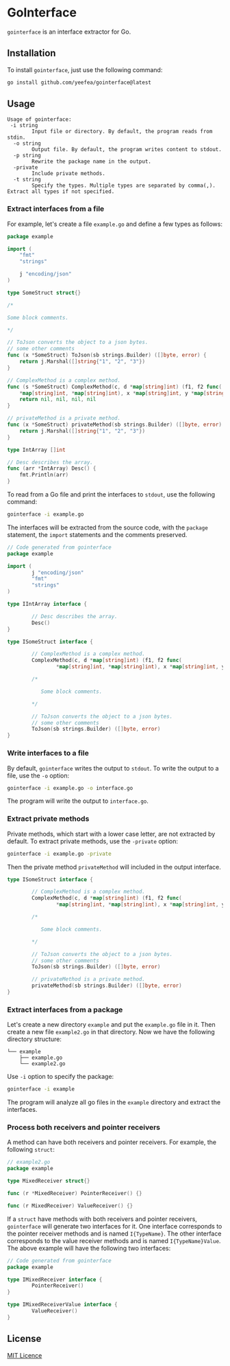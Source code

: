 # GoInterface

`gointerface` is an interface extractor for Go.

## Installation

To install `gointerface`, just use the following command:

```bash
go install github.com/yeefea/gointerface@latest
```

## Usage

```
Usage of gointerface:
 -i string
        Input file or directory. By default, the program reads from stdin.
  -o string
        Output file. By default, the program writes content to stdout.
  -p string
        Rewrite the package name in the output.
  -private
        Include private methods.
  -t string
        Specify the types. Multiple types are separated by comma(,). Extract all types if not specified.
```

### Extract interfaces from a file

For example, let's create a file `example.go` and define a few types as follows:

```go
package example

import (
	"fmt"
	"strings"

	j "encoding/json"
)

type SomeStruct struct{}

/*

Some block comments.

*/

// ToJson converts the object to a json bytes.
// some other comments
func (x *SomeStruct) ToJson(sb strings.Builder) ([]byte, error) {
	return j.Marshal([]string{"1", "2", "3"})
}

// ComplexMethod is a complex method.
func (s *SomeStruct) ComplexMethod(c, d *map[string]int) (f1, f2 func(
	*map[string]int, *map[string]int), x *map[string]int, y *map[string]int) {
	return nil, nil, nil, nil
}

// privateMethod is a private method.
func (x *SomeStruct) privateMethod(sb strings.Builder) ([]byte, error) {
	return j.Marshal([]string{"1", "2", "3"})
}

type IntArray []int

// Desc describes the array.
func (arr *IntArray) Desc() {
	fmt.Println(arr)
}
```

To read from a Go file and print the interfaces to `stdout`, use the following command:

```bash
gointerface -i example.go
```

The interfaces will be extracted from the source code, with the `package` statement, the `import` statements and the comments preserved.

```go
// Code generated from gointerface
package example

import (
        j "encoding/json"
        "fmt"
        "strings"
)

type IIntArray interface {

        // Desc describes the array.
        Desc()
}

type ISomeStruct interface {

        // ComplexMethod is a complex method.
        ComplexMethod(c, d *map[string]int) (f1, f2 func(
                *map[string]int, *map[string]int), x *map[string]int, y *map[string]int)

        /*

           Some block comments.

        */

        // ToJson converts the object to a json bytes.
        // some other comments
        ToJson(sb strings.Builder) ([]byte, error)
}
```

### Write interfaces to a file

By default, `gointerface` writes the output to `stdout`. To write the output to a file, use the `-o` option:

```bash
gointerface -i example.go -o interface.go
```

The program will write the output to `interface.go`.


### Extract private methods

Private methods, which start with a lower case letter, are not extracted by default. To extract private methods, use the `-private` option:

```bash
gointerface -i example.go -private
```

Then the private method `privateMethod` will included in the output interface.

```go
type ISomeStruct interface {

        // ComplexMethod is a complex method.
        ComplexMethod(c, d *map[string]int) (f1, f2 func(
                *map[string]int, *map[string]int), x *map[string]int, y *map[string]int)

        /*

           Some block comments.

        */

        // ToJson converts the object to a json bytes.
        // some other comments
        ToJson(sb strings.Builder) ([]byte, error)

        // privateMethod is a private method.
        privateMethod(sb strings.Builder) ([]byte, error)
}
```



### Extract interfaces from a package

Let's create a new directory `example` and put the `example.go` file in it. Then create a new file `example2.go` in that directory. Now we have the following directory structure:

```
└── example
    ├── example.go
    └── example2.go
```

Use `-i` option to specify the package:

```bash
gointerface -i example
```

The program will analyze all go files in the `example` directory and extract the interfaces.


### Process both receivers and pointer receivers

A method can have both receivers and pointer receivers. For example, the following `struct`:

```go
// example2.go
package example

type MixedReceiver struct{}

func (r *MixedReceiver) PointerReceiver() {}

func (r MixedReceiver) ValueReceiver() {}
```

If a `struct` have methods with both receivers and pointer receivers, `gointerface` will generate two interfaces for it. One interface corresponds to the pointer receiver methods and is named `I{TypeName}`. The other interface corresponds to the value receiver methods and is named `I{TypeName}Value`. The above example will have the following two interfaces:

```go
// Code generated from gointerface
package example

type IMixedReceiver interface {
        PointerReceiver()
}

type IMixedReceiverValue interface {
        ValueReceiver()
}
```


## License

[MIT Licence](https://github.com/yeefea/gointerface/blob/main/LICENSE)